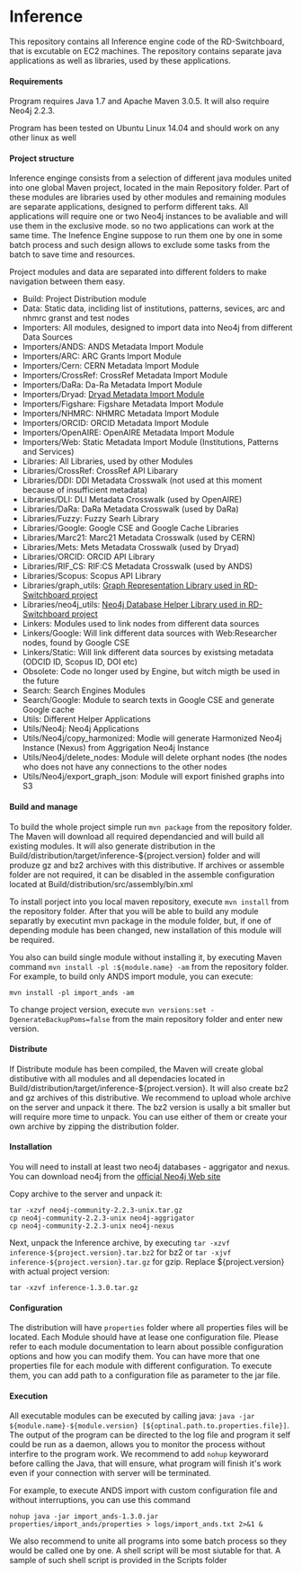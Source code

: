 # Inference

This repository contains all Inference engine code of the RD-Switchboard, that is excutable on EC2 machines. 
The repository contains separate java applications as well as libraries, used by these applications. 

#### Requirements

Program requires Java 1.7 and Apache Maven 3.0.5. It will also require Neo4j 2.2.3.

Program has been tested on Ubuntu Linux 14.04 and should work on any other linux as well


#### Project structure

Inference enginge consists from a selection of different java modules united into one global Maven project, 
located in the main Repository folder. Part of these modules are libraries used by other modules and remaining 
modules are separate applications, designed to perform different taks. All applications will require one or two 
Neo4j instances to be avaliable and will use them in the exclusive mode. so no two applications can work at the 
same time. The Inefence Engine suppose to run them one by one in some batch process and such design allows 
to exclude some tasks from the batch to save time and resources.

Project modules and data are separated into different folders to make navigation between them easy.

* Build: Project Distribution module
* Data: Static data, incliding list of institutions, patterns, sevices, arc and nhmrc granst and test nodes
* Importers: All modules, designed to import data into Neo4j from different Data Sources 
* Importers/ANDS: ANDS Metadata Import Module
* Importers/ARC: ARC Grants Import Module
* Importers/Cern: CERN Metadata Import Module
* Importers/CrossRef: CrossRef Metadata Import Module
* Importers/DaRa: Da-Ra Metadata Import Module
* Importers/Dryad: [Dryad Metadata Import Module](https://github.com/rd-switchboard/Inference/tree/master/Importers/Dryad/import_dryad)
* Importers/Figshare: Figshare Metadata Import Module
* Importers/NHMRC: NHMRC Metadata Import Module
* Importers/ORCID: ORCID Metadata Import Module
* Importers/OpenAIRE: OpenAIRE Metadata Import Module
* Importers/Web: Static Metadata Import Module (Institutions, Patterns and Services)
* Libraries: All Libraries, used by other Modules
* Libraries/CrossRef: CrossRef API Libarary
* Libraries/DDI: DDI Metadata Crosswalk (not used at this moment because of insufficient metadata)
* Libraries/DLI: DLI Metadata Crosswalk (used by OpenAIRE)
* Libraries/DaRa: DaRa Metadata Crosswalk (used by DaRa)
* Libraries/Fuzzy: Fuzzy Searh Library 
* Libraries/Google: Google CSE and Google Cache Libraries
* Libraries/Marc21: Marc21 Metadata Crosswalk (used by CERN)
* Libraries/Mets: Mets Metadata Crosswalk (used by Dryad)
* Libraries/ORCID: ORCID API Library
* Libraries/RIF_CS: RIF:CS Metadata Crosswalk (used by ANDS)
* Libraries/Scopus: Scopus API Library
* Libraries/graph_utils: [Graph Representation Library used in RD-Switchboard project](https://github.com/rd-switchboard/Inference/tree/master/Libraries/graph_utils)
* Libraries/neo4j_utils: [Neo4j Database Helper Library used in RD-Switchboard project](https://github.com/rd-switchboard/Inference/tree/master/Libraries/neo4j_utils)
* Linkers: Modules used to link nodes from different data sources
* Linkers/Google: Will link different data sources with Web:Researcher nodes, found by Google CSE
* Linkers/Static: Will link different data sources by existsing metadata (ODCID ID, Scopus ID, DOI etc)
* Obsolete: Code no longer used by Engine, but witch migth be used in the future
* Search: Search Engines Modules
* Search/Google: Module to search texts in Google CSE and generate Google cache
* Utils: Different Helper Applications
* Utils/Neo4j: Neo4j Applications
* Utils/Neo4j/copy_harmonized: Modle will generate Harmonized Neo4j Instance (Nexus) from Aggrigation Neo4j Instance
* Utils/Neo4j/delete_nodes: Module will delete orphant nodes (the nodes who does not have any connections to the other nodes
* Utils/Neo4j/export_graph_json: Module will export finished graphs into S3

#### Build and manage

To build the whole project simple run `mvn package` from the repository folder. The Maven will download all required dependancied and will build all existing modules. It will also generate distribution in the Build/distribution/target/inference-${project.version} folder and will produze gz and bz2 archives with this distributive. If archives or assemble folder are not required, it can be disabled in the assemble configuration located at Build/distribution/src/assembly/bin.xml

To install porject into you local maven repository, execute `mvn install` from the repository folder. After that you will be able to build any module separatly by executint mvn package in the module folder, but, if one of depending module has been changed, new installation of this module will be required.

You also can build single module without installing it, by executing Maven command `mvn install -pl :${module.name} -am` from the repository folder. For example, to build only ANDS import module, you can execute:

```
mvn install -pl import_ands -am
```

To change project version, execute `mvn versions:set -DgenerateBackupPoms=false` from the main repository folder and enter new version.

#### Distribute

If Distribute module has been compiled, the Maven will create global distibutive with all modules and all dependacies located in Build/distribution/target/inference-${project.version}. It will also create bz2 and gz archives of this distributive. We recommend to upload whole archive on the server and unpack it there. The bz2 version is usally a bit smaller but will require more time to unpack. You can use either of them or create your own archive by zipping the distribution folder. 

#### Installation

You will need to install at least two neo4j databases - aggrigator and nexus. You can download neo4j from the [official Neo4j Web site](http://neo4j.com/artifact.php?name=neo4j-community-2.2.3-unix.tar.gz)

Copy archive to the server and unpack it:

```
tar -xzvf neo4j-community-2.2.3-unix.tar.gz
cp neo4j-community-2.2.3-unix neo4j-aggrigator
cp neo4j-community-2.2.3-unix neo4j-nexus
```

Next, unpack the Inference archive, by executing `tar -xzvf inference-${project.version}.tar.bz2` for bz2 or `tar -xjvf inference-${project.version}.tar.gz` for gzip. Replace ${project.version} with actual project version:

```
tar -xzvf inference-1.3.0.tar.gz
```

#### Configuration

The distribution will have `properties` folder where all properties files will be located. Each Module should have at lease one configuration file. Please refer to each module documentation to learn about possible configuration options and how you can modify them. You can have more that one properties file for each module with different configuration. To execute them, you can add path to a configuration file as parameter to the jar file.

#### Execution

All executable modules can be executed by calling java: `java -jar ${module.name}-${module.version} [${optinal.path.to.properties.file}]`. The output of the program can be directed to the log file and program it self could be run as a daemon, allows you to monitor the process without interfire to the program work. We recommend to add `nohup` keyworard before calling the Java, that will ensure, what program will finish it's work even if your connection with server will be terminated. 

For example, to execute ANDS import with custom configuration file and without interruptions, you can use this command 

```
nohup java -jar import_ands-1.3.0.jar properties/import_ands/properties > logs/import_ands.txt 2>&1 &
``` 

We also recommend to unite all programs into some batch process so they would be called one by one. A shell script will be most siutable for that. A sample of such shell script is provided in the Scripts folder



